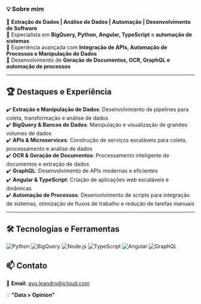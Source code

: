 ### 💡 Sobre mim

🔹 **Extração de Dados | Análise de Dados | Automação | Desenvolvimento de Software**  
🔹 Especialista em **BigQuery, Python, Angular, TypeScript** e **automação de sistemas**  
🔹 Experiência avançada com **Integração de APIs, Automação de Processos e Manipulação de Dados**  
🔹 Desenvolvimento de **Geração de Documentos, OCR, GraphQL e automação de processos**  

---

## 🏆 Destaques e Experiência

✔️ **Extração e Manipulação de Dados**: Desenvolvimento de pipelines para coleta, transformação e análise de dados  
✔️ **BigQuery & Bancos de Dados**: Manipulação e visualização de grandes volumes de dados  
✔️ **APIs & Microservices**: Construção de serviços escaláveis para coleta, processamento e análise de dados  
✔️ **OCR & Geração de Documentos**: Processamento inteligente de documentos e extração de dados  
✔️ **GraphQL**: Desenvolvimento de APIs modernas e eficientes  
✔️ **Angular & TypeScript**: Criação de aplicações web escaláveis e dinâmicas  
✔️ **Automação de Processos**: Desenvolvimento de scripts para integração de sistemas, otimização de fluxos de trabalho e redução de tarefas manuais  

---

## 🛠️ Tecnologias e Ferramentas

![Python](https://img.shields.io/badge/-Python-3776AB?style=for-the-badge&logo=python&logoColor=white)
![BigQuery](https://img.shields.io/badge/-BigQuery-4285F4?style=for-the-badge&logo=googlecloud&logoColor=white)
![Node.js](https://img.shields.io/badge/-Node.js-339933?style=for-the-badge&logo=nodedotjs&logoColor=white)
![TypeScript](https://img.shields.io/badge/-TypeScript-3178C6?style=for-the-badge&logo=typescript&logoColor=white)
![Angular](https://img.shields.io/badge/-Angular-DD0031?style=for-the-badge&logo=angular&logoColor=white)
![GraphQL](https://img.shields.io/badge/-GraphQL-E10098?style=for-the-badge&logo=graphql&logoColor=white)


## 📫 Contato

📧 **Email:** [ayu.leandro@icloud.com](mailto:ayu.leandro@icloud.com)  

💡 **"Data > Opinion"**
